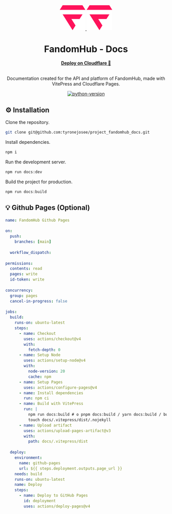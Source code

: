 <div align="center">
  <a href="https://github.com/tyronejosee/project_fandomhub_docs#gh-light-mode-only" target="_blank">
    <img src="docs/assets/logo.svg" alt="logo-light" width="80">
  </a>
  <a href="https://github.com/tyronejosee/project_fandomhub_docs#gh-dark-mode-only" target="_blank">
    <img src="docs/assets/logo.svg" alt="logo-dark" width="80">
  </a>
</div>
<div align="center">
  <h1><strong>FandomHub - Docs</strong></h1>
  <a href="https://project-fandomhub-docs.pages.dev/"><strong>Deploy on Cloudflare 🚀</strong></a>
</div>
<br>
<p align="center">
Documentation created for the API and platform of FandomHub, made with VitePress and Cloudflare Pages.
<p>
<p align="center">
  <a href="https://vitepress.dev/">
    <img src="https://img.shields.io/badge/vitepress-1.2.3-white" alt="python-version">
  </a>
</p>

## ⚙️ Installation

Clone the repository.

```bash
git clone git@github.com:tyronejosee/project_fandomhub_docs.git
```

Install dependencies.

```bash
npm i
```

Run the development server.

```bash
npm run docs:dev
```

Build the project for production.

```bash
npm run docs:build
```

## 💡 Github Pages (Optional)

```yml
name: FandomHub Github Pages

on:
  push:
    branches: [main]

  workflow_dispatch:

permissions:
  contents: read
  pages: write
  id-token: write

concurrency:
  group: pages
  cancel-in-progress: false

jobs:
  build:
    runs-on: ubuntu-latest
    steps:
      - name: Checkout
        uses: actions/checkout@v4
        with:
          fetch-depth: 0
      - name: Setup Node
        uses: actions/setup-node@v4
        with:
          node-version: 20
          cache: npm
      - name: Setup Pages
        uses: actions/configure-pages@v4
      - name: Install dependencies
        run: npm ci
      - name: Build with VitePress
        run: |
          npm run docs:build # o pnpm docs:build / yarn docs:build / bun run docs:build
          touch docs/.vitepress/dist/.nojekyll
      - name: Upload artifact
        uses: actions/upload-pages-artifact@v3
        with:
          path: docs/.vitepress/dist

  deploy:
    environment:
      name: github-pages
      url: ${{ steps.deployment.outputs.page_url }}
    needs: build
    runs-on: ubuntu-latest
    name: Deploy
    steps:
      - name: Deploy to GitHub Pages
        id: deployment
        uses: actions/deploy-pages@v4
```
